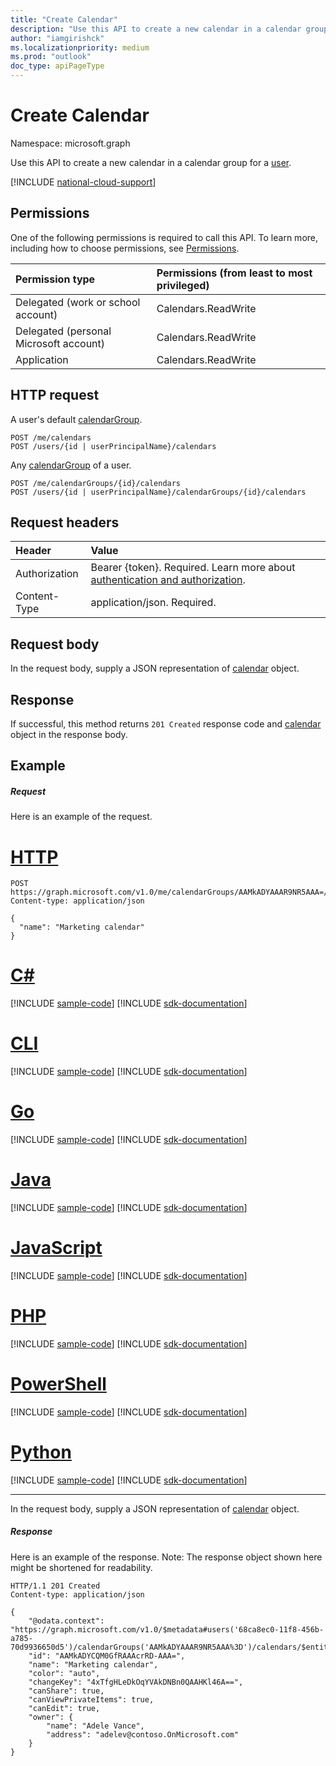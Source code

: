 ```yaml
---
title: "Create Calendar"
description: "Use this API to create a new calendar in a calendar group for a user."
author: "iamgirishck"
ms.localizationpriority: medium
ms.prod: "outlook"
doc_type: apiPageType
---
```


# Create Calendar

Namespace: microsoft.graph

Use this API to create a new calendar in a calendar group for a [user](../resources/user.md).

[!INCLUDE [national-cloud-support](../../includes/all-clouds.md)]

## Permissions

One of the following permissions is required to call this API. To learn more, including how to choose permissions, see [Permissions](/graph/permissions-reference).
<!-- { "blockType": "ignored"  } // Note: Removing this line will result in the permissions autogeneration tool overwriting the table. -->
| Permission type                        | Permissions (from least to most privileged) |
| :------------------------------------- | :------------------------------------------ |
| Delegated (work or school account)     | Calendars.ReadWrite                         |
| Delegated (personal Microsoft account) | Calendars.ReadWrite                         |
| Application                            | Calendars.ReadWrite                         |

## HTTP request

<!-- { "blockType": "ignored" } -->

A user's default [calendarGroup](../resources/calendargroup.md).

```http
POST /me/calendars
POST /users/{id | userPrincipalName}/calendars
```

Any [calendarGroup](../resources/calendargroup.md) of a user.

```http
POST /me/calendarGroups/{id}/calendars
POST /users/{id | userPrincipalName}/calendarGroups/{id}/calendars
```

## Request headers

| Header        | Value                       |
| :------------ | :-------------------------- |
|Authorization|Bearer {token}. Required. Learn more about [authentication and authorization](/graph/auth/auth-concepts).|
| Content-Type  | application/json. Required. |

## Request body

In the request body, supply a JSON representation of [calendar](../resources/calendar.md) object.

## Response

If successful, this method returns `201 Created` response code and [calendar](../resources/calendar.md) object in the response body.

## Example

##### Request

Here is an example of the request.


# [HTTP](#tab/http)
<!-- {
  "blockType": "request",
  "sampleKeys": ["AAMkADYAAAR9NR5AAA="],
  "name": "create_calendar_from_calendargroup"
}-->

```http
POST https://graph.microsoft.com/v1.0/me/calendarGroups/AAMkADYAAAR9NR5AAA=/calendars
Content-type: application/json

{
  "name": "Marketing calendar"
}
```

# [C#](#tab/csharp)
[!INCLUDE [sample-code](../includes/snippets/csharp/create-calendar-from-calendargroup-csharp-snippets.md)]
[!INCLUDE [sdk-documentation](../includes/snippets/snippets-sdk-documentation-link.md)]

# [CLI](#tab/cli)
[!INCLUDE [sample-code](../includes/snippets/cli/create-calendar-from-calendargroup-cli-snippets.md)]
[!INCLUDE [sdk-documentation](../includes/snippets/snippets-sdk-documentation-link.md)]

# [Go](#tab/go)
[!INCLUDE [sample-code](../includes/snippets/go/create-calendar-from-calendargroup-go-snippets.md)]
[!INCLUDE [sdk-documentation](../includes/snippets/snippets-sdk-documentation-link.md)]

# [Java](#tab/java)
[!INCLUDE [sample-code](../includes/snippets/java/create-calendar-from-calendargroup-java-snippets.md)]
[!INCLUDE [sdk-documentation](../includes/snippets/snippets-sdk-documentation-link.md)]

# [JavaScript](#tab/javascript)
[!INCLUDE [sample-code](../includes/snippets/javascript/create-calendar-from-calendargroup-javascript-snippets.md)]
[!INCLUDE [sdk-documentation](../includes/snippets/snippets-sdk-documentation-link.md)]

# [PHP](#tab/php)
[!INCLUDE [sample-code](../includes/snippets/php/create-calendar-from-calendargroup-php-snippets.md)]
[!INCLUDE [sdk-documentation](../includes/snippets/snippets-sdk-documentation-link.md)]

# [PowerShell](#tab/powershell)
[!INCLUDE [sample-code](../includes/snippets/powershell/create-calendar-from-calendargroup-powershell-snippets.md)]
[!INCLUDE [sdk-documentation](../includes/snippets/snippets-sdk-documentation-link.md)]

# [Python](#tab/python)
[!INCLUDE [sample-code](../includes/snippets/python/create-calendar-from-calendargroup-python-snippets.md)]
[!INCLUDE [sdk-documentation](../includes/snippets/snippets-sdk-documentation-link.md)]

---

In the request body, supply a JSON representation of [calendar](../resources/calendar.md) object.

##### Response

Here is an example of the response. Note: The response object shown here might be shortened for readability.

<!-- {
  "blockType": "response",
  "truncated": true,
  "@odata.type": "microsoft.graph.calendar"
} -->

```http
HTTP/1.1 201 Created
Content-type: application/json

{
    "@odata.context": "https://graph.microsoft.com/v1.0/$metadata#users('68ca8ec0-11f8-456b-a785-70d9936650d5')/calendarGroups('AAMkADYAAAR9NR5AAA%3D')/calendars/$entity",
    "id": "AAMkADYCQM0GfRAAAcrRD-AAA=",
    "name": "Marketing calendar",
    "color": "auto",
    "changeKey": "4xTfgHLeDkOqYVAkDNBn0QAAHKl46A==",
    "canShare": true,
    "canViewPrivateItems": true,
    "canEdit": true,
    "owner": {
        "name": "Adele Vance",
        "address": "adelev@contoso.OnMicrosoft.com"
    }
}
```

<!-- uuid: 8fcb5dbc-d5aa-4681-8e31-b001d5168d79
2015-10-25 14:57:30 UTC -->

<!-- {
  "type": "#page.annotation",
  "description": "Create Calendar",
  "keywords": "",
  "section": "documentation",
  "tocPath": "",
  "suppressions": [
  ]
}-->


